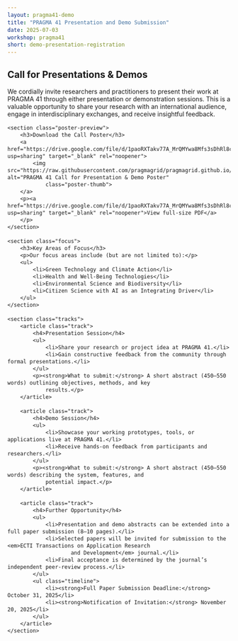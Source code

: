 ```yaml
---
layout: pragma41-demo
title: "PRAGMA 41 Presentation and Demo Submission"
date: 2025-07-03
workshop: pragma41
short: demo-presentation-registration
---
```


<section class="pragma41-call" aria-labelledby="p41-title">
    <section class="intro">
        <h2>Call for Presentations &amp; Demos</h2>
        <p>
            We cordially invite researchers and practitioners to present their work at PRAGMA 41 through either
            presentation or demonstration sessions. This is a valuable opportunity to share your research with an
            international audience,
            engage in interdisciplinary exchanges, and receive insightful feedback.
        </p>
    </section>

    <section class="poster-preview">
        <h3>Download the Call Poster</h3>
        <a href="https://drive.google.com/file/d/1paoRXTakv77A_MrQMYwa8Mfs3sDhRl8c/view?usp=sharing" target="_blank" rel="noopener">
            <img src="https://raw.githubusercontent.com/pragmagrid/pragmagrid.github.io/refs/heads/master/images/pragma41/Pragma41_CallForDemoPresentation_Poster.png" alt="PRAGMA 41 Call for Presentation & Demo Poster"
                class="poster-thumb">
        </a>
        <p><a href="https://drive.google.com/file/d/1paoRXTakv77A_MrQMYwa8Mfs3sDhRl8c/view?usp=sharing" target="_blank" rel="noopener">View full-size PDF</a>
        </p>
    </section>

    <section class="focus">
        <h3>Key Areas of Focus</h3>
        <p>Our focus areas include (but are not limited to):</p>
        <ul>
            <li>Green Technology and Climate Action</li>
            <li>Health and Well-Being Technologies</li>
            <li>Environmental Science and Biodiversity</li>
            <li>Citizen Science with AI as an Integrating Driver</li>
        </ul>
    </section>

    <section class="tracks">
        <article class="track">
            <h4>Presentation Session</h4>
            <ul>
                <li>Share your research or project idea at PRAGMA 41.</li>
                <li>Gain constructive feedback from the community through formal presentations.</li>
            </ul>
            <p><strong>What to submit:</strong> A short abstract (450–550 words) outlining objectives, methods, and key
                results.</p>
        </article>

        <article class="track">
            <h4>Demo Session</h4>
            <ul>
                <li>Showcase your working prototypes, tools, or applications live at PRAGMA 41.</li>
                <li>Receive hands-on feedback from participants and researchers.</li>
            </ul>
            <p><strong>What to submit:</strong> A short abstract (450–550 words) describing the system, features, and
                potential impact.</p>
        </article>

        <article class="track">
            <h4>Further Opportunity</h4>
            <ul>
                <li>Presentation and demo abstracts can be extended into a full paper submission (8–10 pages).</li>
                <li>Selected papers will be invited for submission to the <em>ECTI Transactions on Application Research
                        and Development</em> journal.</li>
                <li>Final acceptance is determined by the journal’s independent peer-review process.</li>
            </ul>
            <ul class="timeline">
                <li><strong>Full Paper Submission Deadline:</strong> October 31, 2025</li>
                <li><strong>Notification of Invitation:</strong> November 20, 2025</li>
            </ul>
        </article>
    </section>

</section>


